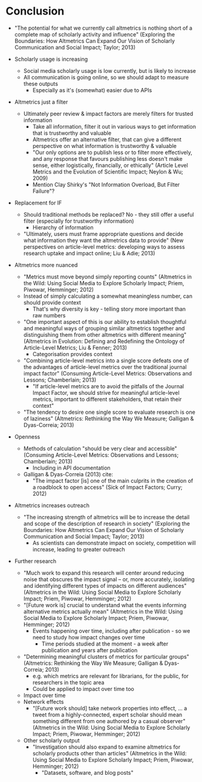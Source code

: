 # Conclusion

* "The potential for what we currently call altmetrics is nothing short of a complete map of scholarly activity and influence" (Exploring the Boundaries: How Altmetrics Can Expand Our Vision of Scholarly Communication and Social Impact; Taylor; 2013)

* Scholarly usage is increasing
	* Social media scholarly usage is low currently, but is likely to increase
	* All communication is going online, so we should adapt to measure these outputs
		* Especially as it's (somewhat) easier due to APIs

* Altmetrics just a filter
	* Ultimately peer review & impact factors are merely filters for trusted information
		* Take all information, filter it out in various ways to get information that is trustworthy and valuable
		* Altmetrics offer an alternative filter, that can give a different perspective on what information is trustworthy & valuable
		* "Our only options are to publish less or to filter more effectively, and any response that favours publishing less doesn't make sense, either logistically, financially, or ethically" (Article Level Metrics and the Evolution of Scientific Impact; Neylon & Wu; 2009)
		* Mention Clay Shirky's "Not Information Overload, But Filter Failure"?

* Replacement for IF
	* Should traditional methods be replaced? No - they still offer a useful filter (especially for trustworthy information)
		* Hierarchy of information
	* "Ultimately, users must frame appropriate questions and decide what information they want the altmetrics data to provide" (New perspectives on article-level metrics: developing ways to assess research uptake and impact online; Liu & Adie; 2013)

* Altmetrics more nuanced
	* "Metrics must move beyond simply reporting counts" (Altmetrics in the Wild: Using Social Media to Explore Scholarly Impact; Priem, Piwowar, Hemminger; 2012)
	* Instead of simply calculating a somewhat meaningless number, can should provide context
		* That's why diversity is key - telling story more important than raw numbers
	* "One important aspect of this is our ability to establish thoughtful and meaningful ways of grouping similar altmetrics together and distinguishing them from other altmetrics with different meaning" (Altmetrics in Evolution: Defining and Redefining the Ontology of Article-Level Metrics; Liu & Fenner; 2013)
		* Categorisation provides context
	* "Combining article-level metrics into a single score defeats one of the advantages of article-level metrics over the traditional journal impact factor" (Consuming Article-Level Metrics: Observations and Lessons; Chamberlain; 2013)
		* "If article-level metrics are to avoid the pitfalls of the Journal Impact Factor, we should strive for meaningful article-level metrics, important to different stakeholders, that retain their context"
	* "The tendency to desire one single score to evaluate research is one of laziness" (Altmetrics: Rethinking the Way We Measure; Galligan & Dyas-Correia; 2013)

* Openness
	* Methods of calculation "should be very clear and accessible" (Consuming Article-Level Metrics: Observations and Lessons; Chamberlain; 2013)
		* Including in API documentation
	* Galligan & Dyas-Correia (2013) cite:
		* "The impact factor [is] one of the main culprits in the creation of a roadblock to open access" (Sick of Impact Factors; Curry; 2012)

* Altmetrics increases outreach
	* "The increasing strength of altmetrics will be to increase the detail and scope of the description of research in society" (Exploring the Boundaries: How Altmetrics Can Expand Our Vision of Scholarly Communication and Social Impact; Taylor; 2013)
		* As scientists can demonstrate impact on society, competition will increase, leading to greater outreach

* Further research
	* "Much work to expand this research will center around reducing noise that obscures the impact signal – or, more accurately, isolating and identifying different types of impacts on different audiences" (Altmetrics in the Wild: Using Social Media to Explore Scholarly Impact; Priem, Piwowar, Hemminger; 2012)
	* "[Future work is] crucial to understand what the events informing alternative metrics actually mean" (Altmetrics in the Wild: Using Social Media to Explore Scholarly Impact; Priem, Piwowar, Hemminger; 2012)
		* Events happening over time, including after publication - so we need to study how impact changes over time
			* Time periods studied at the moment - a week after publication and years after publication
	* "Determining meaningful clusters of metrics for particular groups" (Altmetrics: Rethinking the Way We Measure; Galligan & Dyas-Correia; 2013)
		* e.g. which metrics are relevant for librarians, for the public, for researchers in the topic area
		* Could be applied to impact over time too
	* Impact over time
	* Network effects
		* "[Future work should] take network properties into effect, … a tweet from a highly-connected, expert scholar should mean something different from one authored by a casual observer" (Altmetrics in the Wild: Using Social Media to Explore Scholarly Impact; Priem, Piwowar, Hemminger; 2012)
	* Other scholarly output
		* "Investigation should also expand to examine altmetrics for scholarly products other than articles" (Altmetrics in the Wild: Using Social Media to Explore Scholarly Impact; Priem, Piwowar, Hemminger; 2012)
			* "Datasets, software, and blog posts"